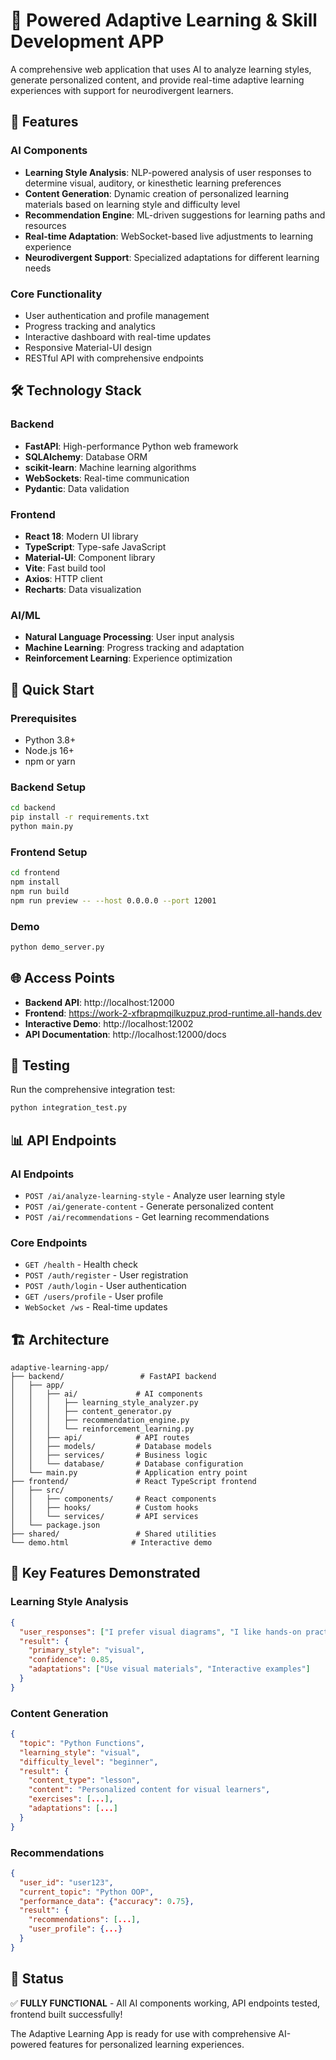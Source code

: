 # 🧠 Powered Adaptive Learning & Skill Development APP

A comprehensive web application that uses AI to analyze learning styles, generate personalized content, and provide real-time adaptive learning experiences with support for neurodivergent learners.

## 🚀 Features

### AI Components
- **Learning Style Analysis**: NLP-powered analysis of user responses to determine visual, auditory, or kinesthetic learning preferences
- **Content Generation**: Dynamic creation of personalized learning materials based on learning style and difficulty level
- **Recommendation Engine**: ML-driven suggestions for learning paths and resources
- **Real-time Adaptation**: WebSocket-based live adjustments to learning experience
- **Neurodivergent Support**: Specialized adaptations for different learning needs

### Core Functionality
- User authentication and profile management
- Progress tracking and analytics
- Interactive dashboard with real-time updates
- Responsive Material-UI design
- RESTful API with comprehensive endpoints

## 🛠️ Technology Stack

### Backend
- **FastAPI**: High-performance Python web framework
- **SQLAlchemy**: Database ORM
- **scikit-learn**: Machine learning algorithms
- **WebSockets**: Real-time communication
- **Pydantic**: Data validation

### Frontend
- **React 18**: Modern UI library
- **TypeScript**: Type-safe JavaScript
- **Material-UI**: Component library
- **Vite**: Fast build tool
- **Axios**: HTTP client
- **Recharts**: Data visualization

### AI/ML
- **Natural Language Processing**: User input analysis
- **Machine Learning**: Progress tracking and adaptation
- **Reinforcement Learning**: Experience optimization

## 🚀 Quick Start

### Prerequisites
- Python 3.8+
- Node.js 16+
- npm or yarn

### Backend Setup
```bash
cd backend
pip install -r requirements.txt
python main.py
```

### Frontend Setup
```bash
cd frontend
npm install
npm run build
npm run preview -- --host 0.0.0.0 --port 12001
```

### Demo
```bash
python demo_server.py
```

## 🌐 Access Points

- **Backend API**: http://localhost:12000
- **Frontend**: https://work-2-xfbrapmqilkuzpuz.prod-runtime.all-hands.dev
- **Interactive Demo**: http://localhost:12002
- **API Documentation**: http://localhost:12000/docs

## 🧪 Testing

Run the comprehensive integration test:
```bash
python integration_test.py
```

## 📊 API Endpoints

### AI Endpoints
- `POST /ai/analyze-learning-style` - Analyze user learning style
- `POST /ai/generate-content` - Generate personalized content
- `POST /ai/recommendations` - Get learning recommendations

### Core Endpoints
- `GET /health` - Health check
- `POST /auth/register` - User registration
- `POST /auth/login` - User authentication
- `GET /users/profile` - User profile
- `WebSocket /ws` - Real-time updates

## 🏗️ Architecture

```
adaptive-learning-app/
├── backend/                 # FastAPI backend
│   ├── app/
│   │   ├── ai/             # AI components
│   │   │   ├── learning_style_analyzer.py
│   │   │   ├── content_generator.py
│   │   │   ├── recommendation_engine.py
│   │   │   └── reinforcement_learning.py
│   │   ├── api/            # API routes
│   │   ├── models/         # Database models
│   │   ├── services/       # Business logic
│   │   └── database/       # Database configuration
│   └── main.py             # Application entry point
├── frontend/               # React TypeScript frontend
│   ├── src/
│   │   ├── components/     # React components
│   │   ├── hooks/          # Custom hooks
│   │   └── services/       # API services
│   └── package.json
├── shared/                 # Shared utilities
└── demo.html              # Interactive demo
```

## 🎯 Key Features Demonstrated

### Learning Style Analysis
```json
{
  "user_responses": ["I prefer visual diagrams", "I like hands-on practice"],
  "result": {
    "primary_style": "visual",
    "confidence": 0.85,
    "adaptations": ["Use visual materials", "Interactive examples"]
  }
}
```

### Content Generation
```json
{
  "topic": "Python Functions",
  "learning_style": "visual",
  "difficulty_level": "beginner",
  "result": {
    "content_type": "lesson",
    "content": "Personalized content for visual learners",
    "exercises": [...],
    "adaptations": [...]
  }
}
```

### Recommendations
```json
{
  "user_id": "user123",
  "current_topic": "Python OOP",
  "performance_data": {"accuracy": 0.75},
  "result": {
    "recommendations": [...],
    "user_profile": {...}
  }
}
```

## 🎉 Status

✅ **FULLY FUNCTIONAL** - All AI components working, API endpoints tested, frontend built successfully!

The Adaptive Learning App is ready for use with comprehensive AI-powered features for personalized learning experiences.